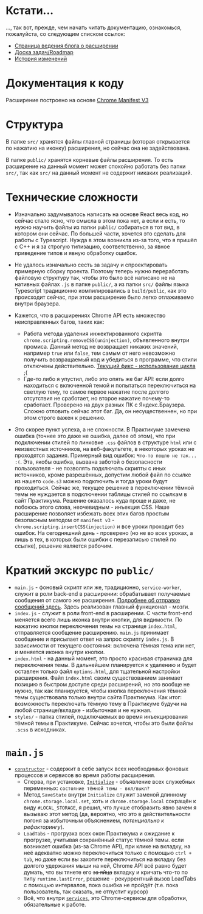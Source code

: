 # Кстати...
..., так вот, прежде, чем начать читать документацию, ознакомься, пожалуйста, со следующим списком ссылок:
- [Страница ведения блога о расширении](https://www.notion.so/praktikum/Practicum-Insider-002958753155467d965f3ef65d647cb1)
- [Доска задач/Roadmap](https://www.notion.so/praktikum/748f7a3f9d3148538f7935ca2b16a8d9?v=137c4e4959a948f6b1165f5f3df36225)
- [История изменений](https://www.notion.so/praktikum/7c1206ff201d438499d0613c42d0c943)

# Документация к коду
Расширение построено на основе [Chrome Manifest V3](https://developer.chrome.com/docs/extensions/mv3/intro/)

# Структура
В папке `src/` хранятся файлы главной страницы (которая открывается по нажатию на иконку) расширения, но сейчас она не задействована.

В папке `public/` хранятся корневые файлы расширения. То есть расширение на данный момент может спокойно работать без папки `src/`, так как `src/` на данный момент не содержит никаких реализаций.

# Технические сложности
- Изначально задумывалось написать на основе React весь код, но сейчас стало ясно, что смысла в этом пока нет, а если и есть, то нужно научить файлы из папки `public/` собираться в тот вид, в котором они сейчас. По большей части, хочется это сделать для работы с Typescript. Нужда в этом возникла из-за того, что я пришёл с C++ и я за строгую типизацию, соответственно, за явное приведение типов и явную обработку ошибок.

- Не удалось изначально сесть за задачу и спроектировать примерную сборку проекта. Поэтому теперь нужно переработать файловую структуру так, чтобы это было всё написано не на нативных файлах `.js` в папке `public/`, а из папки `src/` файлы языка Typescript традиционно компилировались в `build/public`, как это происходит сейчас, при этом расширение было легко отлаживаемо внутри браузера.

- Кажется, что в расширениях Chrome API есть множество неисправленных багов, таких как:
    - Работа метода удаления инжектированного скрипта `chrome.scripting.removeCSS(uninjection)`, объявленного внутри промиса. Данный метод не возвращает никаких значений, например `true` или `false`, тем самым от него невозможно получить возвращаемый код и убедиться в программе, что стили отключены действительно. [Текущий фикс - использование цикла](https://gitlab.com/kolyandev/practicum-insider/-/blob/master/public/main.js#L39) ;(
    - Где-то либо я упустил, либо это опять же баг API: если долго находиться с включенной темой и попытаться переключиться на светлую тему, то самое первое нажатие после долгого отсутствия не сработает, но второе нажатие почему-то сработает. Проверено на двух разных ПК с Яндекс.Браузера. Сложно отловить сейчас этот баг. Да, он несущественнен, но при этом строго важен к решению.

- Это скорее пункт успеха, а не сложности. В Практикуме замечена ошибка (точнее это даже не ошибка, далее об этом), что при подключении стилей по линковке `.css` файлов в структуре `html` или с неизвестных источников, на веб-факультете, в некоторых уроках не проходятся задания. Примерный вид ошибок: `Что-то пошло не так... :(`. Эта, якобы ошибка, вызвана заботой о безопасности пользователя - не позволять подключать скрипты с иных источников, кроме разрешённых, допустим любой файл по ссылке из нашего `code.s3` можно подключить и тогда уроки будут проходиться. Сейчас же, текущее решение в переключении тёмной темы не нуждается в подключении таблицы стилей по ссылкам в сайт Практикума. Решение оказалось куда проще и даже, не побоюсь этого слова, неочевидным - инъекция CSS. Наше расширение позволяет избежать всех этих багов простым безопасным методом от `manifest v3` - `chrome.scripting.insertCSS(injection)` и все уроки проходит без ошибок. На сегодняшний день - проверено (но не во всех уроках, а лишь в тех, в которых были ошибки с перезаписью стилей по ссылке), решение является рабочим.

# Краткий экскурс по `public/`
- `main.js` - фоновый скрипт или же, традиционно, `service-worker`, служит в роли back-end в расширении: обрабатывает получаемые сообщения от самого же расширения. [Подробнее об отправке сообщений здесь](https://developer.chrome.com/docs/extensions/reference/runtime/). Здесь реализован главный функционал - мозги.
- `index.js` - служит в роли front-end в расширении. С части front-end меняется всего лишь иконка внутри кнопки, для видимости. По нажатию кнопки переключения темы на странице `index.html`, отправляется сообщение расширению. `main.js` принимает сообщение и присылает ответ на запрос скрипту `index.js`. В зависимости от текущего состояния: включена тёмная тема или нет, и меняется иконка внутри кнопки.
- `index.html` - на данный момент, это просто красивая страничка для переключения темы. В дальнейшем планируется к удалению и будет оставлен только файл `options.html`, для тщательной настройки расширения. Файл `index.html` своим существованием занимает позицию в быстром доступе среди расширений, но это вообще не нужно, так как планируется, чтобы кнопка переключения тёмной темы существовала только внутри сайта Практикума. Как итог: возможность переключать тёмную тему в Практикуме будучи на любой странице/вкладке - избыточная и не нужная.
- `styles/` - папка стилей, подключаемых во время инъекцирования тёмной темы в Практикуме. Сейчас хочется, чтобы это были файлы `.scss` в исходниках.

# `main.js`
- [`constructor`](https://gitlab.com/kolyandev/practicum-insider/-/blob/master/public/main.js#L156) - содержит в себе запуск всех необходимых фоновых процессов и сервисов во время работы расширения.
    - Сперва, при установке, [`Initialize`](https://gitlab.com/kolyandev/practicum-insider/-/blob/master/public/main.js#L158) - объявление всех служебных переменных: `состояние тёмной темы - вкл/выкл?`
    - Метод `SaveState` внутри `Initialize` служит заменой длинному `chrome.storage.local.set`, хоть и `chrome.storage.local` сокращён к виду `#LOCAL_STORAGE`, я решил, что лучше отобразить явно зачем я вызываю этот метод (да, вероятно, что это в действительности погоня за избыточным объяснением, _потенциально к рефакторингу_).
    - `LoadTabs` - прогрузка всех окон Практикума и ожидание к прогрузке, учитывая сохранённый статус тёмной темы. если возникает ошибка (из-за Chrome API), при клике на вкладку, на неё адекватно можно переключиться только с помощью `ctrl + tab`, но даже если вы захотите переключиться на вкладку без долгого удержания мыши на ней, Chrome API всё равно будет думать, что вы тянете его ~~за яйца~~ вкладку и кричать что-то по типу `runtime.lastError`, решение - рекуррентный вызов LoadTabs с помощью интервалов, пока ошибка не пройдёт (т.е. пока пользователь, так сказать, не отпустит курсор)
    - Всё, что внутри [`services`](#IsFirstLoadingIteration), это Chrome-сервисы для обработки, обязательные к работе.










